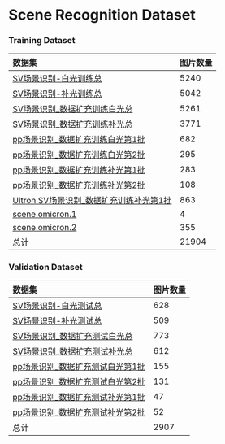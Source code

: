 # Scene Recognition Dataset

### **Training Dataset**
| 数据集 | 图片数量 |
| :-----| :-----|
| [SV场景识别-白光训练总](http://192.168.50.120:8080/tasks/1306) | 5240 |
| [SV场景识别-补光训练总](http://192.168.50.120:8080/tasks/1307) | 5042 |
|[SV场景识别_数据扩充训练白光总](http://192.168.50.120:8080/tasks/1247)|5261|
|[SV场景识别_数据扩充训练补光总](http://192.168.50.120:8080/tasks/1248)|3771|
|[pp场景识别_数据扩充训练白光第1批](http://192.168.50.120:8080/tasks/1179)|682|
|[pp场景识别_数据扩充训练白光第2批](http://192.168.50.120:8080/tasks/1246)|295|
|[pp场景识别_数据扩充训练补光第1批](http://192.168.50.120:8080/tasks/1180)|283|
|[pp场景识别_数据扩充训练补光第2批](http://192.168.50.120:8080/tasks/1244)|108|
|[Ultron SV场景识别_数据扩充训练补光第1批](http://192.168.50.120:8080/tasks/1245)|863|
|[scene.omicron.1](http://192.168.50.120:8080/tasks/1308)|4|
|[scene.omicron.2](http://192.168.50.120:8080/tasks/1399)|355|
|总计|21904|


### **Validation Dataset**
| 数据集 | 图片数量 |
| :-----| :-----|
|[SV场景识别-白光测试总](http://192.168.50.120:8080/tasks/927/)|628|
|[SV场景识别-补光测试总](http://192.168.50.120:8080/tasks/924/)|509|
|[SV场景识别_数据扩充测试白光总](http://192.168.50.120:8080/tasks/1249)|773|
|[SV场景识别_数据扩充测试补光总](http://192.168.50.120:8080/tasks/1250)|612|
|[pp场景识别_数据扩充测试白光第1批](http://192.168.50.120:8080/tasks/1181)|155|
|[pp场景识别_数据扩充测试白光第2批](http://192.168.50.120:8080/tasks/1243)|131|
|[pp场景识别_数据扩充测试补光第1批](http://192.168.50.120:8080/tasks/1182)|47|
|[pp场景识别_数据扩充测试补光第2批](http://192.168.50.120:8080/tasks/1242)|52|
|总计|2907|
